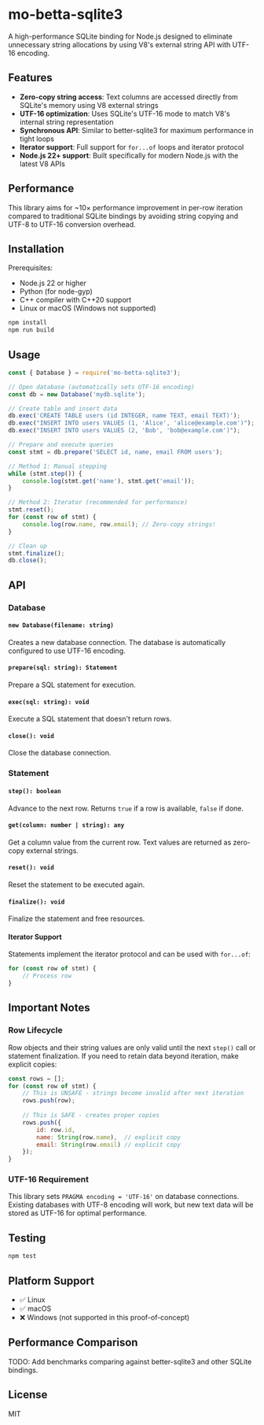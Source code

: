 # mo-betta-sqlite3

A high-performance SQLite binding for Node.js designed to eliminate unnecessary string allocations by using V8's external string API with UTF-16 encoding.

## Features

- **Zero-copy string access**: Text columns are accessed directly from SQLite's memory using V8 external strings
- **UTF-16 optimization**: Uses SQLite's UTF-16 mode to match V8's internal string representation
- **Synchronous API**: Similar to better-sqlite3 for maximum performance in tight loops
- **Iterator support**: Full support for `for...of` loops and iterator protocol
- **Node.js 22+ support**: Built specifically for modern Node.js with the latest V8 APIs

## Performance

This library aims for ~10× performance improvement in per-row iteration compared to traditional SQLite bindings by avoiding string copying and UTF-8 to UTF-16 conversion overhead.

## Installation

Prerequisites:
- Node.js 22 or higher
- Python (for node-gyp)
- C++ compiler with C++20 support
- Linux or macOS (Windows not supported)

```bash
npm install
npm run build
```

## Usage

```javascript
const { Database } = require('mo-betta-sqlite3');

// Open database (automatically sets UTF-16 encoding)
const db = new Database('mydb.sqlite');

// Create table and insert data
db.exec('CREATE TABLE users (id INTEGER, name TEXT, email TEXT)');
db.exec("INSERT INTO users VALUES (1, 'Alice', 'alice@example.com')");
db.exec("INSERT INTO users VALUES (2, 'Bob', 'bob@example.com')");

// Prepare and execute queries
const stmt = db.prepare('SELECT id, name, email FROM users');

// Method 1: Manual stepping
while (stmt.step()) {
    console.log(stmt.get('name'), stmt.get('email'));
}

// Method 2: Iterator (recommended for performance)
stmt.reset();
for (const row of stmt) {
    console.log(row.name, row.email); // Zero-copy strings!
}

// Clean up
stmt.finalize();
db.close();
```

## API

### Database

#### `new Database(filename: string)`
Creates a new database connection. The database is automatically configured to use UTF-16 encoding.

#### `prepare(sql: string): Statement`
Prepare a SQL statement for execution.

#### `exec(sql: string): void`
Execute a SQL statement that doesn't return rows.

#### `close(): void`
Close the database connection.

### Statement

#### `step(): boolean`
Advance to the next row. Returns `true` if a row is available, `false` if done.

#### `get(column: number | string): any`
Get a column value from the current row. Text values are returned as zero-copy external strings.

#### `reset(): void`
Reset the statement to be executed again.

#### `finalize(): void`
Finalize the statement and free resources.

#### Iterator Support
Statements implement the iterator protocol and can be used with `for...of`:

```javascript
for (const row of stmt) {
    // Process row
}
```

## Important Notes

### Row Lifecycle
Row objects and their string values are only valid until the next `step()` call or statement finalization. If you need to retain data beyond iteration, make explicit copies:

```javascript
const rows = [];
for (const row of stmt) {
    // This is UNSAFE - strings become invalid after next iteration
    rows.push(row);
    
    // This is SAFE - creates proper copies
    rows.push({
        id: row.id,
        name: String(row.name),  // explicit copy
        email: String(row.email) // explicit copy
    });
}
```

### UTF-16 Requirement
This library sets `PRAGMA encoding = 'UTF-16'` on database connections. Existing databases with UTF-8 encoding will work, but new text data will be stored as UTF-16 for optimal performance.

## Testing

```bash
npm test
```

## Platform Support

- ✅ Linux
- ✅ macOS  
- ❌ Windows (not supported in this proof-of-concept)

## Performance Comparison

TODO: Add benchmarks comparing against better-sqlite3 and other SQLite bindings.

## License

MIT

